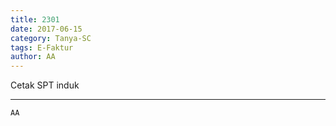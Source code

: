 ```yaml
---
title: 2301
date: 2017-06-15
category: Tanya-SC
tags: E-Faktur
author: AA
---
```


Cetak SPT induk

---



`AA`
